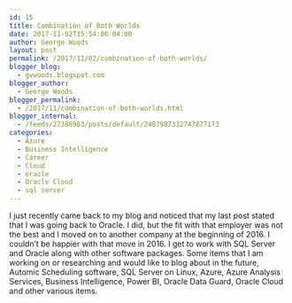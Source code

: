 ```yaml
---
id: 15
title: Combination of Both Worlds
date: 2017-11-02T15:54:00-04:00
author: George Woods
layout: post
permalink: /2017/11/02/combination-of-both-worlds/
blogger_blog:
  - gvwoods.blogspot.com
blogger_author:
  - George Woods
blogger_permalink:
  - /2017/11/combination-of-both-worlds.html
blogger_internal:
  - /feeds/27386963/posts/default/2487987332747877173
categories:
  - Azure
  - Business Intelligence
  - Career
  - Cloud
  - oracle
  - Oracle Cloud
  - sql server
---
```

I just recently came back to my blog and noticed that my last post stated that I was going back to Oracle. I did, but the fit with that employer was not the best and I moved on to another company at the beginning of 2016. I couldn&#8217;t be happier with that move in 2016. I get to work with SQL Server and Oracle along with other software packages. Some items that I am working on or researching and would like to blog about in the future, Automic Scheduling software, SQL Server on Linux, Azure, Azure Analysis Services, Business Intelligence, Power BI, Oracle Data Guard, Oracle Cloud and other various items.